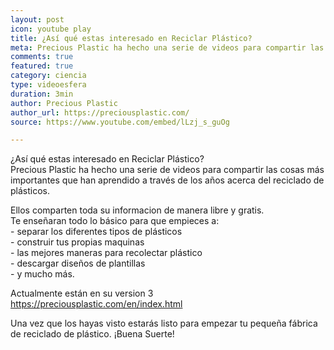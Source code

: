 ```yaml
---
layout: post
icon: youtube play
title: ¿Así qué estas interesado en Reciclar Plástico?
meta: Precious Plastic ha hecho una serie de videos para compartir las cosas más importantes que han aprendido a través de los años acerca del reciclado de plásticos.
comments: true
featured: true
category: ciencia
type: videoesfera
duration: 3min
author: Precious Plastic
author_url: https://preciousplastic.com/
source: https://www.youtube.com/embed/lLzj_s_guOg

---
```


<p>&iquest;As&iacute; qu&eacute; estas interesado en Reciclar Pl&aacute;stico?
	<br>Precious Plastic ha hecho una serie de videos para compartir las cosas m&aacute;s importantes que han aprendido a trav&eacute;s de los a&ntilde;os acerca del reciclado de pl&aacute;sticos.</p>

<p>Ellos comparten toda su informacion de manera libre y gratis.
	<br>Te ense&ntilde;aran todo lo b&aacute;sico para que empieces a:
	<br>- separar los diferentes tipos de pl&aacute;sticos
	<br>- construir tus propias maquinas
	<br>- las mejores maneras para recolectar pl&aacute;stico
	<br>- descargar dise&ntilde;os de plantillas
	<br>- y mucho m&aacute;s.</p>

<p>Actualmente est&aacute;n en su version 3
	<br><a data-ft='{"tn":"-U"}' data-lynx-mode="async" data-lynx-uri="https://l.facebook.com/l.php?u=https%3A%2F%2Fpreciousplastic.com%2Fen%2Findex.html&h=ATMsOPq9b_PBm1Jlf40hA61QVjkQzuG8bPMIL1su0YD-MH6qJ3jsLjwx4hfy455jWslwPdZg006dmyuxshRfJKs02hTC-PtlSyrOb2xbAXiwSM8gqwgx5n_h2kIFk_FH21EEEI0ckdntMIsZ-mrLVQn0QEESZwkzPC5OXgeIwH2GF1fm4olPEaW7Fmli3YUqVH3uB80Kw-3dDgE-xquvCF_gJp5RELWc5_4V4e4ruXSrc7O2-2LSklkQh5Pt1xrczAscKkZ9deGl5m5KHU7L9AWoLYtsXgsf7TaBqBrkAkkd" href="https://preciousplastic.com/en/index.html" rel="noopener nofollow" target="_blank">https://preciousplastic.com/en/index.html</a></p>

<p>Una vez que los hayas visto estar&aacute;s listo para empezar tu peque&ntilde;a f&aacute;brica de reciclado de pl&aacute;stico. &iexcl;Buena Suerte!</p>
